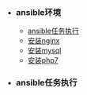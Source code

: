 + ### ansible环境 
    + [ansible任务执行](#ansible任务执行)
    + [安装nginx](#安装nginx)
    + [安装mysql](#安装mysql)
    + [安装php7](#安装php7)


+ ###  ansible任务执行
